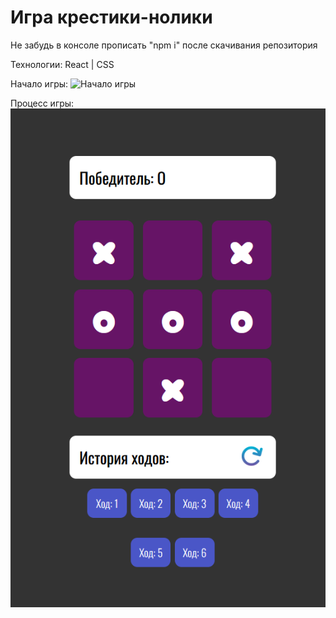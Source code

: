 # Игра крестики-нолики

Не забудь в консоле прописать "npm i" после скачивания репозитория

Технологии: React | CSS

Начало игры:
![Начало игры](https://github.com/Lumaks42/game-tik-toe/blob/master/public/screen.png/startScreen.png)

Процесс игры:
![Процесс игры](https://github.com/Lumaks42/game-tik-toe/blob/master/public/screen.png)

